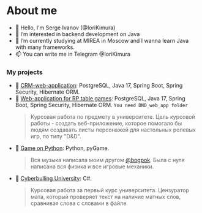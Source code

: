 # About me
- 👋 Hello, I'm Serge Ivanov (@IoriKimura)
- 👀 I’m interested in backend development on Java
- 🌱 I’m currently studying at MIREA in Moscow and I wanna learn Java with many frameworks.
- 📫 You can write me in Telegram @IoriKimura
### My projects
- 🐘 [CRM-web-application](https://github.com/IoriKimura/webappagain): PostgreSQL, Java 17, Spring Boot, Spring Security, Hibernate ORM. 
- 🐘 [Web-application for RP table games](https://github.com/IoriKimura/PostgreSQL-Practice): PostgreSQL, Java 17, Spring Boot, Spring Security, Hibernate ORM.
`You need DND_web_app folder`  
  > Курсовая работа по предмету в университете. Цель курсовой работы - создать веб-приложение, которое помогало бы людям создавать листы персонажей для настольных ролевых игр, по типу "D&D".  
- 🐍 [Game on Python](https://github.com/IoriKimura/PythonGame): Python, pyGame.  
  > Вся музыка написала моим другом [@bogpok](https://github.com/bogpok). Была с нуля написана вся физика и все игровые механики.  
- 🤬 [Cyberbulling University](https://github.com/IoriKimura/CyberbullingUniversity): C#.  
  > Курсовая работа за первый курс университета. Цензуратор мата, который проверяет текст на наличие матных слов, сравнивая слова с словами в файле.

<!---
IoriKimura/IoriKimura is a ✨ special ✨ repository because its `README.md` (this file) appears on your GitHub profile.
You can click the Preview link to take a look at your changes.
--->
